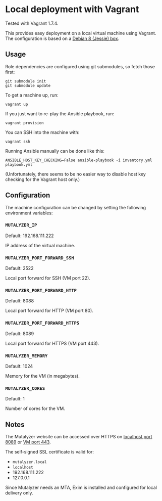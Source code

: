 Local deployment with Vagrant
=============================

Tested with Vagrant 1.7.4.

This provides easy deployment on a local virtual machine using Vagrant. The
configuration is based on a
[Debian 8 (Jessie) box](https://atlas.hashicorp.com/debian/boxes/jessie64).


Usage
-----

Role dependencies are configured using git submodules, so fetch those first:

    git submodule init
    git submodule update

To get a machine up, run:

    vagrant up

If you just want to re-play the Ansible playbook, run:

    vagrant provision

You can SSH into the machine with:

    vagrant ssh

Running Ansible manually can be done like this:

    ANSIBLE_HOST_KEY_CHECKING=False ansible-playbook -i inventory.yml playbook.yml

(Unfortunately, there seems to be no easier way to disable host key checking
for the Vagrant host only.)


Configuration
-------------

The machine configuration can be changed by setting the following environment
variables:

### `MUTALYZER_IP`

Default: 192.168.111.222

IP address of the virtual machine.

### `MUTALYZER_PORT_FORWARD_SSH`

Default: 2522

Local port forward for SSH (VM port 22).

### `MUTALYZER_PORT_FORWARD_HTTP`

Default: 8088

Local port forward for HTTP (VM port 80).

### `MUTALYZER_PORT_FORWARD_HTTPS`

Default: 8089

Local port forward for HTTPS (VM port 443).

### `MUTALYZER_MEMORY`

Default: 1024

Memory for the VM (in megabytes).

### `MUTALYZER_CORES`

Default: 1

Number of cores for the VM.


Notes
-----

The Mutalyzer website can be accessed over HTTPS on
[localhost port 8089](https://localhost:8089/) or
[VM port 443](https://192.168.111.222/).

The self-signed SSL certificate is valid for:

- `mutalyzer.local`
- `localhost`
- 192.168.111.222
- 127.0.0.1

Since Mutalyzer needs an MTA, Exim is installed and configured for local
delivery only.
